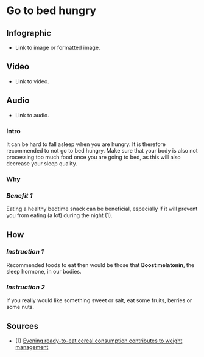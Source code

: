 [//]: <> (FD, X2, EPL)

# **Go to bed hungry**

## **Infographic**
[//]: <> (BO-infographic)
- Link to image or formatted image.

[//]: <> (EO-infographic)
## **Video**
[//]: <> (BO-video)
- Link to video.

[//]: <> (EO-video)
## **Audio**
[//]: <> (BO-audio)
- Link to audio.

[//]: <> (EO-audio)

### **Intro**
[//]: <> (BO-intro)
It can be hard to fall asleep when you are hungry. It is therefore recommended to not go to bed hungry. Make sure that your body is also not processing too much food once you are going to bed, as this will also decrease your sleep quality.

[//]: <> (EO-intro)
### **Why**
[//]: <> (BO-why)
### *Benefit 1*
Eating a healthy bedtime snack can be beneficial, especially if it will prevent you from eating (a lot) during the night (1).

[//]: <> (EO-why)
## **How**
[//]: <> (BO-how)

### *Instruction 1*
Recommended foods to eat then would be those that __Boost melatonin__, the sleep hormone, in our bodies.

### *Instruction 2*
If you really would like something sweet or salt, eat some fruits, berries or some nuts.

[//]: <> (EO-how)

## **Sources**
[//]: <> (BO-sources)
- (1) [Evening ready-to-eat cereal consumption contributes to weight management](https://www.ncbi.nlm.nih.gov/pubmed/15310735)

[//]: <> (EO-sources)
